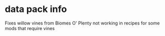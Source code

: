 # data pack info
Fixes willow vines from Biomes O' Plenty not working in recipes for some mods that require vines
